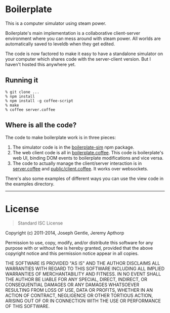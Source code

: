 Boilerplate
===========

This is a computer simulator using steam power.

Boilerplate's main implementation is a collaborative client-server environment
where you can mess around with steam power. All worlds are automatically saved
to leveldb when they get edited.

The code is now factored to make it easy to have a standalone simulator on your
computer which shares code with the server-client version. But I haven't hosted
this anywhere yet.


## Running it

```
% git clone ...
% npm install
% npm install -g coffee-script
% make
% coffee server.coffee
```

## Where is all the code?

The code to make boilerplate work is in three pieces:

1. The simulator code is in the [boilerplate-sim](https://www.npmjs.org/package/boilerplate-sim) npm package.
2. The web client code is all in
[boilerplate.coffee](public/boilerplate.coffee).
This code is boilerplate's web UI, binding DOM events to boilerplate
modifications and vice versa.
3. The code to actually manage the client/server interaction is in
[server.coffee](server.coffee) and
[public/client.coffee](public/client.coffee). It works over websockets.

There's also some examples of different ways you can use the view code in the examples directory.





---

# License

> Standard ISC License

Copyright (c) 2011-2014, Joseph Gentle, Jeremy Apthorp

Permission to use, copy, modify, and/or distribute this software for any
purpose with or without fee is hereby granted, provided that the above
copyright notice and this permission notice appear in all copies.

THE SOFTWARE IS PROVIDED "AS IS" AND THE AUTHOR DISCLAIMS ALL WARRANTIES WITH
REGARD TO THIS SOFTWARE INCLUDING ALL IMPLIED WARRANTIES OF MERCHANTABILITY AND
FITNESS. IN NO EVENT SHALL THE AUTHOR BE LIABLE FOR ANY SPECIAL, DIRECT,
INDIRECT, OR CONSEQUENTIAL DAMAGES OR ANY DAMAGES WHATSOEVER RESULTING FROM
LOSS OF USE, DATA OR PROFITS, WHETHER IN AN ACTION OF CONTRACT, NEGLIGENCE OR
OTHER TORTIOUS ACTION, ARISING OUT OF OR IN CONNECTION WITH THE USE OR
PERFORMANCE OF THIS SOFTWARE.


